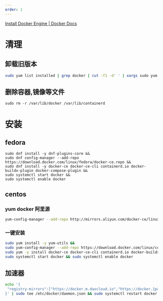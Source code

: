```yaml
---
order: 1
---
```


[Install Docker Engine | Docker Docs](https://docs.docker.com/engine/install/)

# 清理

## 卸载旧版本

```sh
sudo yum list installed | grep docker | cut -f1 -d' ' | xargs sudo yum -y remove
```

## 删除容器,镜像等文件

```shell
sudo rm -r /var/lib/docker /var/lib/containerd
```


# 安装

## fedora

```shell
sudo dnf install -y dnf-plugins-core && 
sudo dnf config-manager --add-repo https://download.docker.com/linux/fedora/docker-ce.repo && 
sudo dnf install -y docker-ce docker-ce-cli containerd.io docker-buildx-plugin docker-compose-plugin && 
sudo systemctl start docker && 
sudo systemctl enable docker
```

## centos

### yum docker 阿里源

```sh
yum-config-manager --add-repo http://mirrors.aliyun.com/docker-ce/linux/centos/docker-ce.repo
```

### 一键安装

```sh
sudo yum install -y yum-utils && 
sudo yum-config-manager --add-repo https://download.docker.com/linux/centos/docker-ce.repo  &&
sudo yum -y install docker-ce docker-ce-cli containerd.io docker-buildx-plugin docker-compose-plugin &&
sudo systemctl start docker && sudo systemctl enable docker
```

## 加速器

```sh
echo '{
 "registry-mirrors":["https://docker.m.daocloud.io","https://docker.1panel.live"]
}' | sudo tee /etc/docker/daemon.json && sudo systemctl restart docker
```

